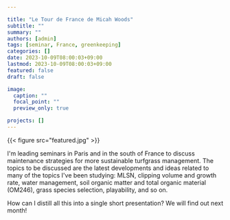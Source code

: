 ```yaml
---

title: "Le Tour de France de Micah Woods"
subtitle: ""
summary: ""
authors: [admin]
tags: [seminar, France, greenkeeping]
categories: []
date: 2023-10-09T08:00:03+09:00
lastmod: 2023-10-09T08:00:03+09:00
featured: false
draft: false

image:
  caption: ""
  focal_point: ""
  preview_only: true

projects: []
---
```


{{< figure src="featured.jpg" >}}

I'm leading seminars in Paris and in the south of France to discuss maintenance strategies for more sustainable turfgrass management. The topics to be discussed are the latest developments and ideas related to many of the topics I've been studying: MLSN, clipping volume and growth rate, water management, soil organic matter and total organic material (OM246), grass species selection, playability, and so on. 

How can I distill all this into a single short presentation? We will find out next month!
